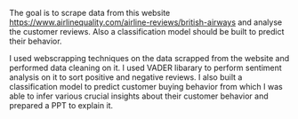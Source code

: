 The goal is to scrape data from this website https://www.airlinequality.com/airline-reviews/british-airways and analyse the customer reviews. Also a classification model should be built to predict their behavior. 


I used webscrapping techniques on the data scrapped from the website and performed data cleaning on it. I used VADER libarary to perform sentiment analysis on it to sort positive and negative reviews. I also built a classification model to predict customer buying behavior from which I was able to infer various crucial insights about their customer behavior and prepared a PPT to explain it. 
